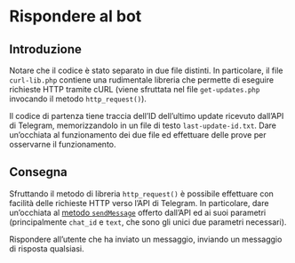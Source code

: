 # Rispondere al bot

## Introduzione

Notare che il codice è stato separato in due file distinti.
In particolare, il file `curl-lib.php` contiene una rudimentale libreria che permette di eseguire richieste HTTP tramite
cURL (viene sfruttata nel file `get-updates.php` invocando il metodo `http_request()`).

Il codice di partenza tiene traccia dell’ID dell’ultimo update ricevuto dall’API di Telegram,
memorizzandolo in un file di testo `last-update-id.txt`.
Dare un’occhiata al funzionamento dei due file ed effettuare delle prove per osservarne il funzionamento.

## Consegna

Sfruttando il metodo di libreria `http_request()` è possibile effettuare con facilità delle richieste
HTTP verso l’API di Telegram.
In particolare, dare un’occhiata al [metodo `sendMessage`](https://core.telegram.org/bots/api#sendmessage) 
offerto dall’API ed ai suoi parametri (principalmente `chat_id` e `text`, che sono gli unici due parametri necessari).

Rispondere all’utente che ha inviato un messaggio, inviando un messaggio di risposta qualsiasi.
